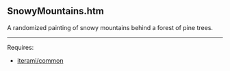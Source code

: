 SnowyMountains.htm
------------------

A randomized painting of snowy mountains behind a forest of pine trees.

---

Requires:
* [iterami/common](https://github.com/iterami/common)
